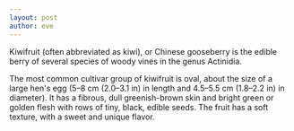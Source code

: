 ```yaml
---
layout: post
author: eve
---
```


Kiwifruit (often abbreviated as kiwi), or Chinese gooseberry is the edible
berry of several species of woody vines in the genus Actinidia.

<!--more-->

The most common cultivar group of kiwifruit is oval, about the size of a large
hen's egg (5–8 cm (2.0–3.1 in) in length and 4.5–5.5 cm (1.8–2.2 in) in
diameter). It has a fibrous, dull greenish-brown skin and bright green or
golden flesh with rows of tiny, black, edible seeds. The fruit has a soft
texture, with a sweet and unique flavor.
